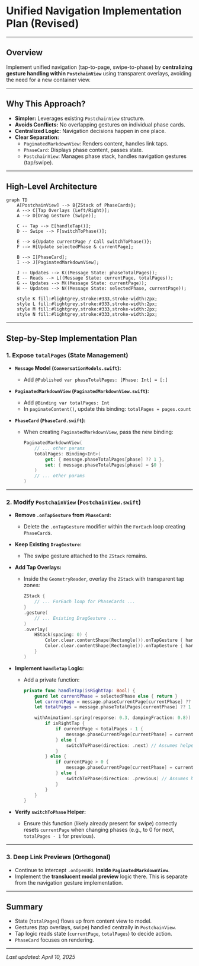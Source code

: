 # Unified Navigation Implementation Plan (Revised)

---

## Overview

Implement unified navigation (tap-to-page, swipe-to-phase) by **centralizing gesture handling within `PostchainView`** using transparent overlays, avoiding the need for a new container view.

---

## Why This Approach?

- **Simpler:** Leverages existing `PostchainView` structure.
- **Avoids Conflicts:** No overlapping gestures on individual phase cards.
- **Centralized Logic:** Navigation decisions happen in one place.
- **Clear Separation:**
    - `PaginatedMarkdownView`: Renders content, handles link taps.
    - `PhaseCard`: Displays phase content, passes state.
    - `PostchainView`: Manages phase stack, handles navigation gestures (tap/swipe).

---

## High-Level Architecture

```mermaid
graph TD
    A[PostchainView] --> B{ZStack of PhaseCards};
    A --> C[Tap Overlays (Left/Right)];
    A --> D[Drag Gesture (Swipe)];

    C -- Tap --> E[handleTap()];
    D -- Swipe --> F[switchToPhase()];

    E --> G{Update currentPage / Call switchToPhase()};
    F --> H[Update selectedPhase & currentPage];

    B --> I[PhaseCard];
    I --> J[PaginatedMarkdownView];

    J -- Updates --> K((Message State: phaseTotalPages));
    E -- Reads --> L((Message State: currentPage, totalPages));
    G -- Updates --> M((Message State: currentPage));
    H -- Updates --> N((Message State: selectedPhase, currentPage));

    style K fill:#lightgrey,stroke:#333,stroke-width:2px;
    style L fill:#lightgrey,stroke:#333,stroke-width:2px;
    style M fill:#lightgrey,stroke:#333,stroke-width:2px;
    style N fill:#lightgrey,stroke:#333,stroke-width:2px;
```

---

## Step-by-Step Implementation Plan

### 1. **Expose `totalPages` (State Management)**

- **`Message` Model (`ConversationModels.swift`):**
    - Add `@Published var phaseTotalPages: [Phase: Int] = [:]`

- **`PaginatedMarkdownView` (`PaginatedMarkdownView.swift`):**
    - Add `@Binding var totalPages: Int`
    - In `paginateContent()`, update this binding: `totalPages = pages.count`

- **`PhaseCard` (`PhaseCard.swift`):**
    - When creating `PaginatedMarkdownView`, pass the new binding:
      ```swift
      PaginatedMarkdownView(
          // ... other params
          totalPages: Binding<Int>(
              get: { message.phaseTotalPages[phase] ?? 1 },
              set: { message.phaseTotalPages[phase] = $0 }
          )
          // ... other params
      )
      ```

---

### 2. **Modify `PostchainView` (`PostchainView.swift`)**

- **Remove `.onTapGesture` from `PhaseCard`:**
    - Delete the `.onTapGesture` modifier within the `ForEach` loop creating `PhaseCard`s.

- **Keep Existing `DragGesture`:**
    - The swipe gesture attached to the `ZStack` remains.

- **Add Tap Overlays:**
    - Inside the `GeometryReader`, overlay the `ZStack` with transparent tap zones:
      ```swift
      ZStack {
          // ... ForEach loop for PhaseCards ...
      }
      .gesture(
          // ... Existing DragGesture ...
      )
      .overlay(
          HStack(spacing: 0) {
              Color.clear.contentShape(Rectangle()).onTapGesture { handleTap(isRightTap: false) }
              Color.clear.contentShape(Rectangle()).onTapGesture { handleTap(isRightTap: true) }
          }
      )
      ```

- **Implement `handleTap` Logic:**
    - Add a private function:
      ```swift
      private func handleTap(isRightTap: Bool) {
          guard let currentPhase = selectedPhase else { return }
          let currentPage = message.phaseCurrentPage[currentPhase] ?? 0
          let totalPages = message.phaseTotalPages[currentPhase] ?? 1

          withAnimation(.spring(response: 0.3, dampingFraction: 0.8)) {
              if isRightTap {
                  if currentPage < totalPages - 1 {
                      message.phaseCurrentPage[currentPhase] = currentPage + 1
                  } else {
                      switchToPhase(direction: .next) // Assumes helper exists
                  }
              } else {
                  if currentPage > 0 {
                      message.phaseCurrentPage[currentPhase] = currentPage - 1
                  } else {
                      switchToPhase(direction: .previous) // Assumes helper exists
                  }
              }
          }
      }
      ```
- **Verify `switchToPhase` Helper:**
    - Ensure this function (likely already present for swipe) correctly resets `currentPage` when changing phases (e.g., to 0 for next, `totalPages - 1` for previous).

---

### 3. **Deep Link Previews (Orthogonal)**

- Continue to intercept `.onOpenURL` **inside `PaginatedMarkdownView`**.
- Implement the **translucent modal preview** logic there. This is separate from the navigation gesture implementation.

---

## Summary

- State (`totalPages`) flows up from content view to model.
- Gestures (tap overlays, swipe) handled centrally in `PostchainView`.
- Tap logic reads state (`currentPage`, `totalPages`) to decide action.
- `PhaseCard` focuses on rendering.

---

_Last updated: April 10, 2025_
